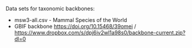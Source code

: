 Data sets for taxonomic backbones:

- msw3-all.csv - Mammal Species of the World
- GBIF backbone https://doi.org/10.15468/39omei / https://www.dropbox.com/s/dpj6iv2wl1a98s0/backbone-current.zip?dl=0

